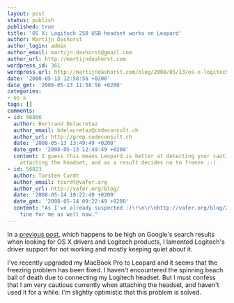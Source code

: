 ```yaml
---
layout: post
status: publish
published: true
title: 'OS X: Logitech 250 USB headset works on Leopard'
author: Martijn Dashorst
author_login: admin
author_email: martijn.dashorst@gmail.com
author_url: http://martijndashorst.com
wordpress_id: 361
wordpress_url: http://martijndashorst.com/blog/2008/05/13/os-x-logitech-250-usb-headset-works-on-leopard/
date: '2008-05-13 12:58:56 +0200'
date_gmt: '2008-05-13 11:58:56 +0200'
categories:
- os x
tags: []
comments:
- id: 56806
  author: Bertrand Delacretaz
  author_email: bdelacretaz@codeconsult.ch
  author_url: http://grep.codeconsult.ch
  date: '2008-05-13 13:49:49 +0200'
  date_gmt: '2008-05-13 12:49:49 +0200'
  content: I guess this means Leopard is better at detecting your cautiousness when
    attaching the headset, and as a result decides no to freeze ;-)
- id: 56823
  author: Torsten Curdt
  author_email: tcurdt@vafer.org
  author_url: http://vafer.org/blog/
  date: '2008-05-14 10:22:49 +0200'
  date_gmt: '2008-05-14 09:22:49 +0200'
  content: "As I've already suspected :)\r\n\r\nhttp://vafer.org/blog/20071227025558\r\n\r\nWorks
    fine for me as well now."
---
```

<p>In a <a href="http://martijndashorst.com/blog/2007/12/18/logitech-os-xs-achilles-heel/">previous post</a>, which happens to be high on Google's search results when looking for OS X drivers and Logitech products, I lamented Logitech's driver support for not working and mostly keeping quiet about it.</p>
<p>I've recently upgraded my MacBook Pro to Leopard and it seems that the freezing problem has been fixed. I haven't encountered the spinning beach ball of death due to connecting my Logitech headset. But I must confess that I am very cautious currently when attaching the headset, and haven't used it for a while. I'm slightly optimistic that this problem is solved.</p>
